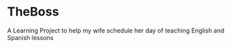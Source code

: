 # TheBoss
A Learning Project to help my wife schedule her day of teaching English and Spanish lessons

